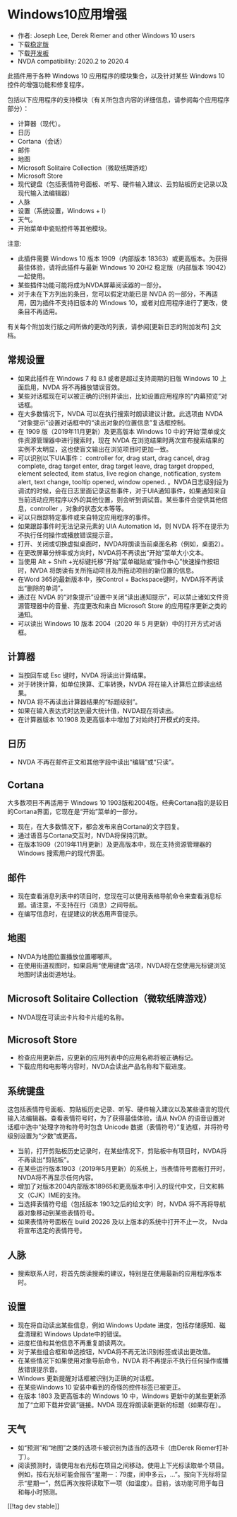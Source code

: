 # Windows10应用增强 #

* 作者: Joseph Lee, Derek Riemer and other Windows 10 users
* 下载[稳定版][1]
* 下载[开发板][2]
* NVDA compatibility: 2020.2 to 2020.4

此插件用于各种 Windows 10 应用程序的模块集合，以及针对某些 Windows 10 控件的增强功能和修复程序。

包括以下应用程序的支持模块（有关所包含内容的详细信息，请参阅每个应用程序部分）：

* 计算器（现代）。
* 日历
* Cortana（会话）
* 邮件
* 地图
* Microsoft Solitaire Collection（微软纸牌游戏）
* Microsoft Store
* 现代键盘（包括表情符号面板、听写、硬件输入建议、云剪贴板历史记录以及现代输入法编辑器）
* 人脉
* 设置（系统设置，Windows + I）
* 天气。
* 开始菜单中瓷贴控件等其他模块。

注意:

* 此插件需要 Windows 10 版本 1909（内部版本 18363）或更高版本。为获得最佳体验，请将此插件与最新 Windows 10 20H2
  稳定版（内部版本 19042）一起使用。
* 某些插件功能可能将成为NVDA屏幕阅读器的一部分。
* 对于未在下方列出的条目，您可以假定功能已是 NVDA 的一部分，不再适用，因为插件不支持旧版本的 Windows
  10，或者对应用程序进行了更改，使条目不再适用。

有关每个附加发行版之间所做的更改的列表，请参阅[更新日志的附加发布] [3]文档。

## 常规设置

* 如果此插件在 Windows 7 和 8.1 或者是超过支持周期的旧版 Windows 10 上面启用，NVDA 将不再播放错误音效。
* 某些对话框现在可以被正确的识别并读出，比如设置应用程序的“内幕预览”对话框。
* 在大多数情况下，NVDA 可以在执行搜索时朗读建议计数。此选项由 NVDA “对象提示”设置对话框中的“读出对象的位置信息”复选框控制。
* 在 1909 版（2019年11月更新）及更高版本 Windows 10 中的‘开始’菜单或文件资源管理器中进行搜索时，现在 NVDA
  在浏览结果时两次宣布搜索结果的实例不太明显，这也使盲文输出在浏览项目时更加一致。
* 可以识别以下UIA事件： controller for, drag start, drag cancel, drag complete, drag
  target enter, drag target leave, drag target dropped, element selected,
  item status, live region change, notification, system alert, text change,
  tooltip opened, window
  opened.
  。NVDA日志级别设为调试的时候，会在日志里面记录这些事件，对于UIA通知事件，如果通知来自当前活动应用程序以外的其他位置，则会听到调试音。某些事件会提供其他信息，controller
  ，对象的状态文本等等。
* 可以只跟踪特定事件或来自特定应用程序的事件。
* 如果跟踪事件时无法记录元素的 UIA Automation Id，则 NVDA 将不在提示为不执行任何操作或播放错误提示音。
* 打开、关闭或切换虚拟桌面时，NVDA将朗读当前桌面名称（例如，桌面2）。
* 在更改屏幕分辨率或方向时，NVDA将不再读出“开始”菜单大小文本。
* 当使用 Alt + Shift +光标键托移“开始”菜单磁贴或“操作中心”快速操作按钮时，NVDA 将朗读有关所拖动项目及所拖动项目的新位置的信息。
* 在Word 365的最新版本中，按Control + Backspace键时，NVDA将不再读出“删除的单词”。
* 通过在 NVDA 的“对象提示”设置中关闭“读出通知提示”，可以禁止诸如文件资源管理器中的音量、亮度更改和来自 Microsoft Store
  的应用程序更新之类的通知。
* 可以读出 Windows 10 版本 2004（2020 年 5 月更新）中的打开方式对话框。

## 计算器

* 当按回车或 Esc 键时，NVDA 将读出计算结果。
* 对于转换计算，如单位换算、汇率转换，NVDA 将在输入计算后立即读出结果。
* NVDA 将不再读出计算器结果的“标题级别”。
* 如果在输入表达式时达到最大统计值，NVDA现在将读出。
* 在计算器版本 10.1908 及更高版本中增加了对始终打开模式的支持。

## 日历

* NVDA 不再在邮件正文和其他字段中读出“编辑”或“只读”。

## Cortana

大多数项目不再适用于 Windows 10 1903版和2004版。经典Cortana指的是较旧的Cortana界面，它现在是“开始”菜单的一部分。

* 现在，在大多数情况下，都会发布来自Cortana的文字回复。
* 通过语音与Cortana交互时，NVDA将保持沉默。
* 在版本1909（2019年11月更新）及更高版本中，现在支持资源管理器的Windows 搜索用户的现代界面。

## 邮件

* 现在查看消息列表中的项目时，您现在可以使用表格导航命令来查看消息标题。请注意，不支持在行（消息）之间导航。
* 在编写信息时，在提建议的状态用声音提示。

## 地图

* NVDA为地图位置播放位置嘟嘟声。
* 在使用街道视图时，如果启用“使用键盘”选项，NVDA将在您使用光标键浏览地图时读出街道地址。

## Microsoft Solitaire Collection（微软纸牌游戏）

* NVDA现在可读出卡片和卡片组的名称。

## Microsoft Store

* 检查应用更新后，应更新的应用列表中的应用名称将被正确标记。
* 下载应用和电影等内容时，NVDA会读出产品名称和下载进度。

## 系统键盘

这包括表情符号面板、剪贴板历史记录、听写、硬件输入建议以及某些语言的现代输入法编辑器。查看表情符号时，为了获得最佳体验，请从 NvDA
的语音设置对话框中选中“处理字符和符号时包含 Unicode 数据（表情符号）”复选框，并将符号级别设置为“少数”或更高。

* 当前，打开剪贴板历史记录时，在某些情况下，剪贴板中有项目时，NVDA将不再读出“剪贴板”。
* 在某些运行版本1903（2019年5月更新）的系统上，当表情符号面板打开时，NVDA将不再显示任何内容。
* 增加了对版本2004内部版本18965和更高版本中引入的现代中文，日文和韩文（CJK）IME的支持。
* 当选择表情符号组（包括版本 1903之后的绘文字）时，NVDA 将不再将导航器对象移动到某些表情符号。
* 如果表情符号面板在 build 20226 及以上版本的系统中打开不止一次， Nvda 将宣布选定的表情符号。

## 人脉

* 搜索联系人时，将首先朗读搜索的建议，特别是在使用最新的应用程序版本时。

## 设置

* 现在将自动读出某些信息，例如 Windows Update 进度，包括存储感知、磁盘清理和 Windows Update中的错误。
* 进度栏值和其他信息不再重复朗读两次。
* 对于某些组合框和单选按钮，NVDA将不再无法识别标签或读出更改值。
* 在某些情况下如果使用对象导航命令，NVDA 将不再提示不执行任何操作或播放错误提示音。
* Windows 更新提醒对话框被识别为正确的对话框。
* 在某些Windows 10 安装中看到的奇怪的控件标签已被更正。
* 在版本 1803 及更高版本的 Windows 10 中，Windows 更新中的某些更新添加了“立即下载并安装”链接。NVDA
  现在将朗读新更新的标题（如果存在）。

## 天气

* 如“预测”和“地图”之类的选项卡被识别为适当的选项卡（由Derek Riemer打补丁）。
* 阅读预测时，请使用左右光标在项目之间移动。使用上下光标读取单个项目。例如，按右光标可能会报告“星期一：79度，间中多云，...”。按向下光标将显示“星期一”，然后再次按将读取下一项（如温度）。目前，该功能可用于每日和每小时预测。

[[!tag dev stable]]

[1]: https://addons.nvda-project.org/files/get.php?file=w10

[2]: https://addons.nvda-project.org/files/get.php?file=w10-dev

[3]: https://github.com/josephsl/wintenapps/wiki/w10changelog
